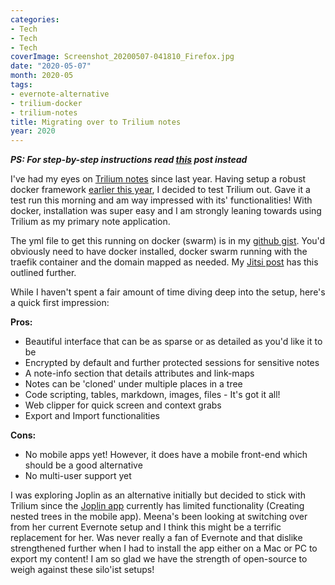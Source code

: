 ```yaml
---
categories:
- Tech
- Tech
- Tech
coverImage: Screenshot_20200507-041810_Firefox.jpg
date: "2020-05-07"
month: 2020-05
tags:
- evernote-alternative
- trilium-docker
- trilium-notes
title: Migrating over to Trilium notes
year: 2020
---
```


**_PS: For step-by-step instructions read [this](https://srikanthperinkulam.com/2021/04/06/installing-trilium-notes/) post instead_**

I've had my eyes on [Trilium notes](https://github.com/zadam/trilium) since last year. Having setup a robust docker framework [earlier this year](https://srikanthperinkulam.com/2020/04/24/weeknote-17-covid19-webmentions-and-migrations/), I decided to test Trilium out. Gave it a test run this morning and am way impressed with its' functionalities! With docker, installation was super easy and I am strongly leaning towards using Trilium as my primary note application.

The yml file to get this running on docker (swarm) is in my [github gist](https://gist.github.com/sriperinkulam/60323d29922069887f627ccedc65bad3). You'd obviously need to have docker installed, docker swarm running with the traefik container and the domain mapped as needed. My [Jitsi post](https://srikanthperinkulam.com/2020/04/19/self-hosting-jitsi-video-conferencing/) has this outlined further.

While I haven't spent a fair amount of time diving deep into the setup, here's a quick first impression:

**Pros:**

- Beautiful interface that can be as sparse or as detailed as you'd like it to be
- Encrypted by default and further protected sessions for sensitive notes
- A note-info section that details attributes and link-maps
- Notes can be 'cloned' under multiple places in a tree
- Code scripting, tables, markdown, images, files - It's got it all!
- Web clipper for quick screen and context grabs
- Export and Import functionalities

**Cons:**

- No mobile apps yet! However, it does have a mobile front-end which should be a good alternative
- No multi-user support yet

I was exploring Joplin as an alternative initially but decided to stick with Trilium since the [Joplin app](https://joplinapp.org/) currently has limited functionality (Creating nested trees in the mobile app). Meena's been looking at switching over from her current Evernote setup and I think this might be a terrific replacement for her. Was never really a fan of Evernote and that dislike strengthened further when I had to install the app either on a Mac or PC to export my content! I am so glad we have the strength of open-source to weigh against these silo'ist setups!
